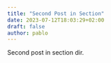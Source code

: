 ```yaml
---
title: "Second Post in Section"
date: 2023-07-12T18:03:29+02:00
draft: false
author: pablo
---
```


Second post in section dir.
